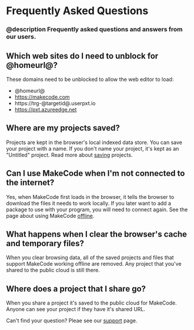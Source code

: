 # Frequently Asked Questions

### @description Frequently asked questions and answers from our users.

## Which web sites do I need to unblock for @homeurl@?

These domains need to be unblocked to allow the web editor to load:

* @homeurl@
* https://makecode.com
* https://trg-@targetid@.userpxt.io
* https://pxt.azureedge.net

## Where are my projects saved?

Projects are kept in the browser's local indexed data store. You can save your project with a name. If you don't name your project, it's kept as an "Untitled" project. Read more about [saving](/save-project) projects.

## Can I use MakeCode when I'm not connected to the internet?

Yes, when MakeCode first loads in the browser, it tells the browser to download the files it needs to work locally. If you later want to add a package to use with your program, you will need to connect again. See the page about using MakeCode [offline](/offline).

## What happens when I clear the browser's cache and temporary files?

When you clear browsing data, all of the saved projects and files that support MakeCode working offline are removed. Any project that you've shared to the public cloud is still there.

## Where does a project that I share go?

When you share a project it's saved to the public cloud for MakeCode. Anyone can see your project if they have it's shared URL.

Can't find your question? Pleae see our [support](/support) page.
